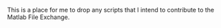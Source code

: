 This is a place for me to drop any scripts that I intend to contribute to the Matlab File Exchange.

